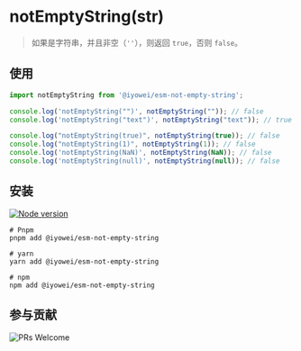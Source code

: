 # notEmptyString(str)

> 如果是字符串，并且非空（`''`），则返回 `true`，否则 `false`。

## 使用

```javascript
import notEmptyString from '@iyowei/esm-not-empty-string';

console.log('notEmptyString("")', notEmptyString("")); // false
console.log('notEmptyString("text")', notEmptyString("text")); // true

console.log("notEmptyString(true)", notEmptyString(true)); // false
console.log("notEmptyString(1)", notEmptyString(1)); // false
console.log('notEmptyString(NaN)', notEmptyString(NaN)); // false
console.log('notEmptyString(null)', notEmptyString(null)); // false
```

## 安装

[![Node version](https://img.shields.io/badge/node.js-%3E%3D12.20.0-brightgreen?style=flat&logo=Node.js)](https://nodejs.org/en/download/)

```shell
# Pnpm
pnpm add @iyowei/esm-not-empty-string

# yarn
yarn add @iyowei/esm-not-empty-string

# npm
npm add @iyowei/esm-not-empty-string
```

## 参与贡献
![PRs Welcome](https://img.shields.io/badge/PRs-welcome-brightgreen.svg?style=flat)
